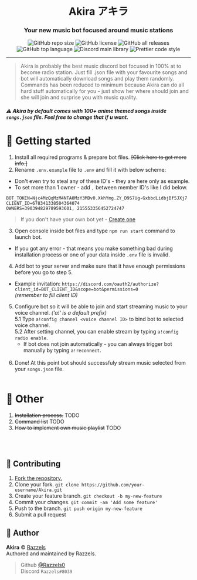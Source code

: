 <h1 align="center">Akira アキラ</h1>
<h3 align="center">Your new music bot focused around music stations</h3>
<p align="center">
  <img alt="GitHub repo size" src="https://img.shields.io/github/repo-size/Razzels0/Akira">
  <img alt="GitHub license" src="https://img.shields.io/badge/License-Apache--2.0-informational?logo=Apache%20Spark&logoColor=white">
  <img alt="GitHub all releases" src="https://img.shields.io/github/downloads/Razzels0/Akira/total?logo=GitHub">
  <img alt="GitHub top language" src="https://img.shields.io/github/languages/top/Razzels0/Akira?logo=TypeScript">
  <img alt="Discord main library" src="https://img.shields.io/badge/Library-Discord.js-blue?logo=Discord&logoColor=white">
  <img alt="Prettier code style" src="https://img.shields.io/badge/code_style-prettier-ff69b4.svg">
</p>

---

> Akira is probably the best music discord bot focused in 100% at to become radio station. Just fill .json file with your favourite songs and bot will automatically download songs and play them randomly. Commands has been reduced to minimum because Akira can do all hard stuff automatically for you - just show her where should join and she will join and surprise you with music quality.

##### ⚠️ Akira by default comes with 100+ anime themed songs inside `songs.json` file. Feel free to change that if u want.

# 👋 Getting started
1. Install all required programs & prepare bot files. ~~[Click here to get more info.]~~
2. Rename `.env.example` file to `.env` and fill it with below scheme:
- Don't even try to steal any of these ID's - they are here only as example.
- To set more than 1 owner - add `,` between member ID's like I did below.
```env
BOT_TOKEN=Njc4MzQqMzM4NTA0MzY3MDv0.XkhYmg.ZY_D9S7Ug-GxbbdLidbjBf5JXj7
CLIENT_ID=678341338504364074
OWNERS=390394829789593601, 215553356452724747
```
> If you don't have your own bot yet - [Create one](https://discord.com/developers/applications) <br />

3. Open console inside bot files and type `npm run start` command to launch bot.
- If you got any error - that means you make something bad during installation process or one of your data inside `.env` file is invalid.
4. Add bot to your server and make sure that it have enough permissions before you go to step 5.
- Example invitation: `https://discord.com/oauth2/authorize?client_id=BOT_CLIENT_ID&scope=bot&permissions=0` <br /> *(remember to fill client ID)*
5. Configure bot so it will be able to join and start streaming music to your voice channel. *('a!' is a default prefix)* <br />
    5.1 Type `a!config channel <voice channel ID>` to bind bot to selected voice channel. <br />
    5.2 After setting channel, you can enable stream by typing `a!config radio enable`. <br />
      - If bot does not join automatically - you can always trigger bot manually by typing `a!reconnect`. <br /> <br />
6. Done! At this point bot should successfuly stream music selected from your `songs.json` file. <br /> <br />

# 📖 Other
1. ~~Installation process.~~ TODO
2. ~~Command list~~ TODO
3. ~~How to implement own music playlist~~ TODO

<br /> <br />

## 🤝 Contributing
1. [Fork the repository.](https://github.com/Razzels0/Akira/fork)
2. Clone your fork. `git clone https://github.com/your-username/Akira.git`
3. Create your feature branch. `git checkout -b my-new-feature`
4. Commit your changes. `git commit -am 'Add some feature'`
5. Push to the branch. `git push origin my-new-feature`
6. Submit a pull request

## 👤 Author
**Akira** © [Razzels](https://github.com/Razzels0) <br />
Authored and maintained by Razzels. <br />
> Github [@Razzels0](https://github.com/Razzels0) <br />
> Discord `Razzels#8039`
